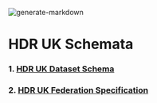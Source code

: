 ![generate-markdown](https://github.com/HDRUK/schemata/workflows/generate-markdown/badge.svg)

# HDR UK Schemata

### 1. [HDR UK Dataset Schema](https://github.com/HDRUK/schemata/docs/hdrschema/dataset.html)

### 2. [HDR UK Federation Specification](https://github.com/HDRUK/schemata/docs/federation/HDRFederation.html)
